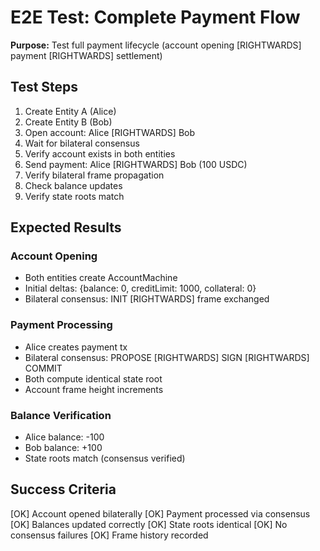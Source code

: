 # E2E Test: Complete Payment Flow

**Purpose:** Test full payment lifecycle (account opening [RIGHTWARDS] payment [RIGHTWARDS] settlement)

## Test Steps

1. Create Entity A (Alice)
2. Create Entity B (Bob)
3. Open account: Alice [RIGHTWARDS] Bob
4. Wait for bilateral consensus
5. Verify account exists in both entities
6. Send payment: Alice [RIGHTWARDS] Bob (100 USDC)
7. Verify bilateral frame propagation
8. Check balance updates
9. Verify state roots match

## Expected Results

### Account Opening
- Both entities create AccountMachine
- Initial deltas: {balance: 0, creditLimit: 1000, collateral: 0}
- Bilateral consensus: INIT [RIGHTWARDS] frame exchanged

### Payment Processing
- Alice creates payment tx
- Bilateral consensus: PROPOSE [RIGHTWARDS] SIGN [RIGHTWARDS] COMMIT
- Both compute identical state root
- Account frame height increments

### Balance Verification
- Alice balance: -100
- Bob balance: +100
- State roots match (consensus verified)

## Success Criteria

[OK] Account opened bilaterally
[OK] Payment processed via consensus
[OK] Balances updated correctly
[OK] State roots identical
[OK] No consensus failures
[OK] Frame history recorded
